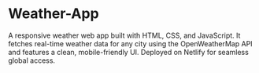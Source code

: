 # Weather-App
A responsive weather web app built with HTML, CSS, and JavaScript. It fetches real-time weather data for any city using the OpenWeatherMap API and features a clean, mobile-friendly UI. Deployed on Netlify for seamless global access.

